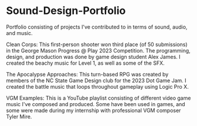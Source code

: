 # Sound-Design-Portfolio
Portfolio consisting of projects I've contributed to in terms of sound, audio, and music.

Clean Corps: This first-person shooter won third place (of 50 submissions) in the George Mason Progress @ Play 2023 Competition.
The programming, design, and production was done by game design student Alex James. I created the beachy music for Level 1, as well as some of the SFX.

The Apocalypse Approaches: This turn-based RPG was created by members of the NC State Game Design club for the 2023 Dot Game Jam. I created the battle music that loops throughout gameplay using Logic Pro X.

VGM Examples: This is a YouTube playlist consisting of different video game music I've composed and produced. Some have been used in games, and some were made during my internship with professional VGM composer Tyler Mire.

